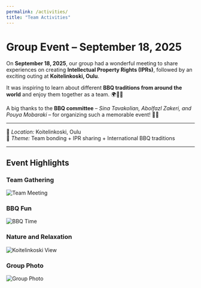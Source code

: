 ```yaml
---
permalink: /activities/
title: "Team Activities"
---
```


# Group Event – September 18, 2025

On **September 18, 2025**, our group had a wonderful meeting to share experiences on creating **Intellectual Property Rights (IPRs)**, followed by an exciting outing at **Koitelinkoski, Oulu**.  

It was inspiring to learn about different **BBQ traditions from around the world** and enjoy them together as a team. 🌍🍖🔥  

A big thanks to the **BBQ committee** – *Sina Tavakolian, Abolfazl Zakeri, and Pouya Mobaraki* – for organizing such a memorable event! 🌿🙌  

---

📍 *Location:* Koitelinkoski, Oulu  
🎉 *Theme:* Team bonding + IPR sharing + International BBQ traditions  

---

## Event Highlights

### Team Gathering
![Team Meeting](images/687A69C4-C4BF-4F76-A6CD-4D5AD470429A.heic)

### BBQ Fun
![BBQ Time](images/09BE6E36-28A2-4A51-B193-2DF4A6F69C37_1_102_o.jpeg)

### Nature and Relaxation
![Koitelinkoski View](images/F08387B9-F23F-44E6-9C8C-542A740A6F18_1_102_o.jpeg)

### Group Photo
![Group Photo](images/93308D9A-1874-41CB-99D3-9B12EF7F3418_1_102_o.jpeg)
